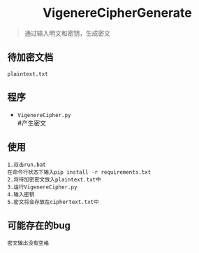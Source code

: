<h1 align="center">
VigenereCipherGenerate
</h1>

> 通过输入明文和密钥，生成密文

待加密文档
-------------
```
plaintext.txt
```

程序
-------------

  - ``VigenereCipher.py  ``    
  #产生密文  


使用
-------------
```
1.双击run.bat  
在命令行状态下输入pip install -r requirements.txt  
2.将待加密密文放入plaintext.txt中
3.运行VigenereCipher.py  
4.输入密钥
5.密文将会存放在ciphertext.txt中
```
可能存在的bug
-------------
```
密文输出没有空格
```
